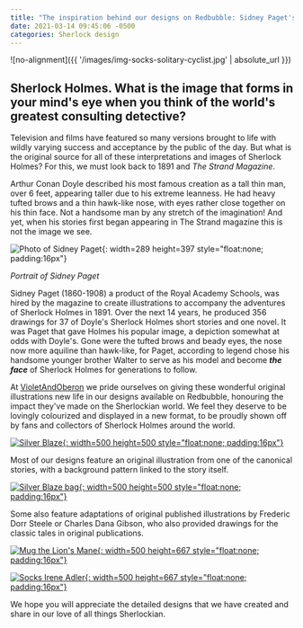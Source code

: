 ```yaml
---
title: "The inspiration behind our designs on Redbubble: Sidney Paget's Sherlock"
date: 2021-03-14 09:45:06 -0500
categories: Sherlock design
---
```



![no-alignment]({{ '/images/img-socks-solitary-cyclist.jpg' | absolute_url }})


## Sherlock Holmes. What is the image that forms in your mind's eye when you think of the world's greatest consulting detective?


Television and films have featured so many versions brought to life with wildly varying success and acceptance by the public of the day. But what is the original source for all of these interpretations and images of Sherlock Holmes? For this, we must look back to 1891 and *The Strand Magazine*.


Arthur Conan Doyle described his most famous creation as a tall thin man, over 6 feet, appearing taller due to his extreme leanness. He had heavy tufted brows and a thin hawk-like nose, with eyes rather close together on his thin face. Not a handsome man by any stretch of the imagination! And yet, when his stories first began appearing in The Strand magazine this is not the image we see.


![Photo of Sidney Paget](/images/img-Sidney-Paget.jpg){: width=289 height=397 style="float:none; padding:16px"}

*Portrait of Sidney Paget*


Sidney Paget (1860-1908) a product of the Royal Academy Schools, was hired by the magazine to create illustrations to accompany the adventures of Sherlock Holmes in 1891. Over the next 14 years, he produced 356 drawings for 37 of Doyle's Sherlock Holmes short stories and one novel. It was Paget that gave Holmes his popular image, a depiction somewhat at odds with Doyle's. Gone were the tufted brows and beady eyes, the nose now more aquiline than hawk-like, for Paget, according to legend chose his handsome younger brother Walter to serve as his model and become ***the face*** of Sherlock Holmes for generations to follow. 


At [VioletAndOberon](https://www.redbubble.com/people/VioletAndOberon/shop) we pride ourselves on giving these wonderful original illustrations new life in our designs available on Redbubble, honouring the impact they've made on the Sherlockian world. We feel they deserve to be lovingly colourized and displayed in a new format, to be proudly shown off by fans and collectors of Sherlock Holmes around the world. 


[![Silver Blaze](/images/img-silver-blaze-sidney-paget.jpg){: width=500 height=500 style="float:none; padding:16px"}](https://www.redbubble.com/i/duffle-bag/Sherlock-Holmes-and-Silver-Blaze-the-horse-by-VioletAndOberon/71071255.E4W58)


Most of our designs feature an original illustration from one of the canonical stories, with a background pattern linked to the story itself. 


[![Silver Blaze bag](/images/img-duffel-bag-silver-blaze.jpg){: width=500 height=500 style="float:none; padding:16px"}](https://www.redbubble.com/i/duffle-bag/Sherlock-Holmes-and-Silver-Blaze-the-horse-by-VioletAndOberon/71071255.E4W58)


Some also feature adaptations of original published illustrations by Frederic Dorr Steele or Charles Dana Gibson, who also provided drawings for the classic tales in original publications.


[![Mug the Lion's Mane](/images/img-mug-lion-s-mane.jpg){: width=500 height=667 style="float:none; padding:16px"}](https://www.redbubble.com/i/mug/Sherlock-Holmes-Jellyfish-blue-adorned-by-VioletAndOberon/71586899.W3OIY)


[![Socks Irene Adler](/images/img-socks-irene-adler-gibson.jpg){: width=500 height=667 style="float:none; padding:16px"}](https://www.redbubble.com/i/socks/Irene-Adler-blue-by-VioletAndOberon/72304493.9HZ1B)


We hope you will appreciate the detailed designs that we have created and share in our love of all things Sherlockian.
